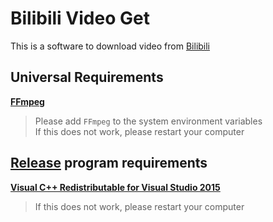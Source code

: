 # Bilibili Video Get
This is a software to download video from [Bilibili](https://www.bilibili.com/)

## Universal Requirements
**[FFmpeg](https://ffmpeg.org/)**
>Please add `FFmpeg` to the system environment variables  
>If this does not work, please restart your computer

## [Release](https://github.com/MSDNicrosoft/Bilibili_Video_Get/releases) program requirements
**[Visual C++ Redistributable for Visual Studio 2015](https://www.microsoft.com/zh-cn/download/details.aspx?id=48145)**
>If this does not work, please restart your computer